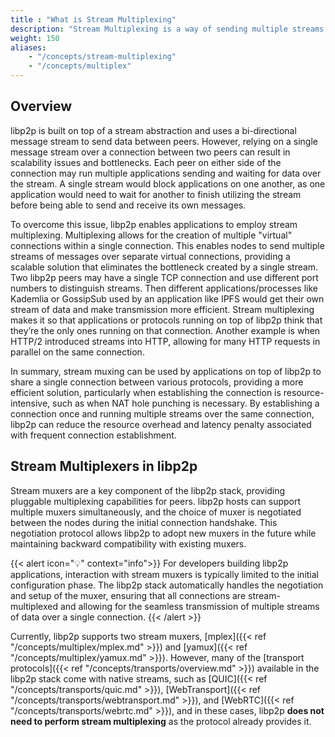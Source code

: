 ```yaml
---
title : "What is Stream Multiplexing"
description: "Stream Multiplexing is a way of sending multiple streams of data over one communication link. It combines multiple signals into one unified signal so it can be transported 'over the wires', then it is demulitiplexed so it can be output and used by separate applications."
weight: 150
aliases:
    - "/concepts/stream-multiplexing"
    - "/concepts/multiplex"
---
```


## Overview

libp2p is built on top of a stream abstraction and uses a bi-directional message stream to send data between peers.
However, relying on a single message
stream over a connection between two peers can result in scalability issues and bottlenecks.
Each peer on either side of the connection may run multiple applications sending and waiting for data over the stream.
A single stream would block applications on one another, as one application would
need to wait for another to finish utilizing the stream before being able to send
and receive its own messages.

To overcome this issue, libp2p enables applications to employ stream multiplexing.
Multiplexing allows
for the creation of multiple "virtual" connections within a single connection. This
enables nodes to send multiple streams of messages over separate virtual connections,
providing a scalable solution that eliminates the bottleneck created by a
single stream.
Two libp2p peers may have a single TCP connection and use different port numbers to distinguish streams.
Then different applications/processes like Kademlia or GossipSub used by an application like IPFS would get their own stream of data and make transmission more efficient.
Stream multiplexing makes it so that applications or protocols running on top of libp2p think that they’re the only ones running on that connection.
Another example is when HTTP/2 introduced streams into HTTP,
allowing for many HTTP requests in parallel on the same connection.

In summary, stream muxing can be used by applications on top of libp2p to share a single connection between various protocols,
providing a more efficient solution, particularly when establishing the connection is
resource-intensive, such as when NAT hole punching is necessary. By establishing a
connection once and running multiple streams over the same connection, libp2p can reduce
the resource overhead and latency penalty associated with frequent connection establishment.

## Stream Multiplexers in libp2p

Stream muxers are a key component of the libp2p stack, providing pluggable multiplexing
capabilities for peers. libp2p hosts can support multiple muxers simultaneously, and the
choice of muxer is negotiated between the nodes during the initial connection handshake.
This negotiation protocol allows libp2p to adopt new muxers in the future while
maintaining backward compatibility with existing muxers.

{{< alert icon="💡" context="info">}}
For developers building libp2p applications, interaction with stream muxers is typically
limited to the initial configuration phase. The libp2p stack automatically handles the
negotiation and setup of the muxer, ensuring that all connections are stream-multiplexed
and allowing for the seamless transmission of multiple streams of data over a single
connection.
{{< /alert >}}

Currently, libp2p supports two stream muxers, [mplex]({{< ref "/concepts/multiplex/mplex.md" >}})
and [yamux]({{< ref "/concepts/multiplex/yamux.md" >}}). However, many of the
[transport protocols]({{< ref "/concepts/transports/overview.md" >}}) available in the libp2p stack
come with native streams, such as [QUIC]({{< ref "/concepts/transports/quic.md" >}}),
[WebTransport]({{< ref "/concepts/transports/webtransport.md" >}}), and
[WebRTC]({{< ref "/concepts/transports/webrtc.md" >}}), and in these cases, libp2p
**does not need to perform stream multiplexing** as the protocol already provides it.
